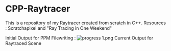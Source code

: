 # CPP-Raytracer
This is a repository of my Raytracer created from scratch in C++. Resources : Scratchapixel and "Ray Tracing in One Weekend"

Initial Output for PPM Filewriting :
![progress 1.png](https://github.com/aditya-c2512/CPP-Raytracer/progress_1.png)
Current Output for Raytraced Scene 

